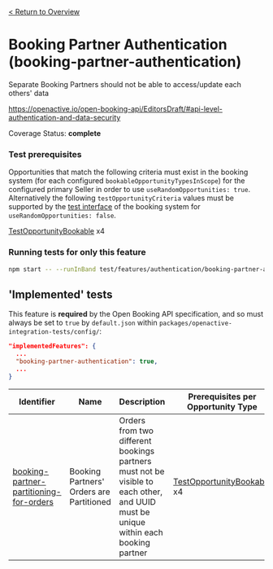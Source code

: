 [< Return to Overview](../../README.md)
# Booking Partner Authentication (booking-partner-authentication)

Separate Booking Partners should not be able to access/update each others' data


https://openactive.io/open-booking-api/EditorsDraft/#api-level-authentication-and-data-security

Coverage Status: **complete**
### Test prerequisites
Opportunities that match the following criteria must exist in the booking system (for each configured `bookableOpportunityTypesInScope`) for the configured primary Seller in order to use `useRandomOpportunities: true`. Alternatively the following `testOpportunityCriteria` values must be supported by the [test interface](https://openactive.io/test-interface/) of the booking system for `useRandomOpportunities: false`.

[TestOpportunityBookable](https://openactive.io/test-interface#TestOpportunityBookable) x4


### Running tests for only this feature

```bash
npm start -- --runInBand test/features/authentication/booking-partner-authentication/
```



## 'Implemented' tests

This feature is **required** by the Open Booking API specification, and so must always be set to `true` by `default.json` within `packages/openactive-integration-tests/config/`:

```json
"implementedFeatures": {
  ...
  "booking-partner-authentication": true,
  ...
}
```

| Identifier | Name | Description | Prerequisites per Opportunity Type |
|------------|------|-------------|---------------|
| [booking-partner-partitioning-for-orders](./implemented/booking-partner-partitioning-for-orders-test.js) | Booking Partners' Orders are Partitioned | Orders from two different bookings partners must not be visible to each other, and UUID must be unique within each booking partner | [TestOpportunityBookable](https://openactive.io/test-interface#TestOpportunityBookable) x4 |


